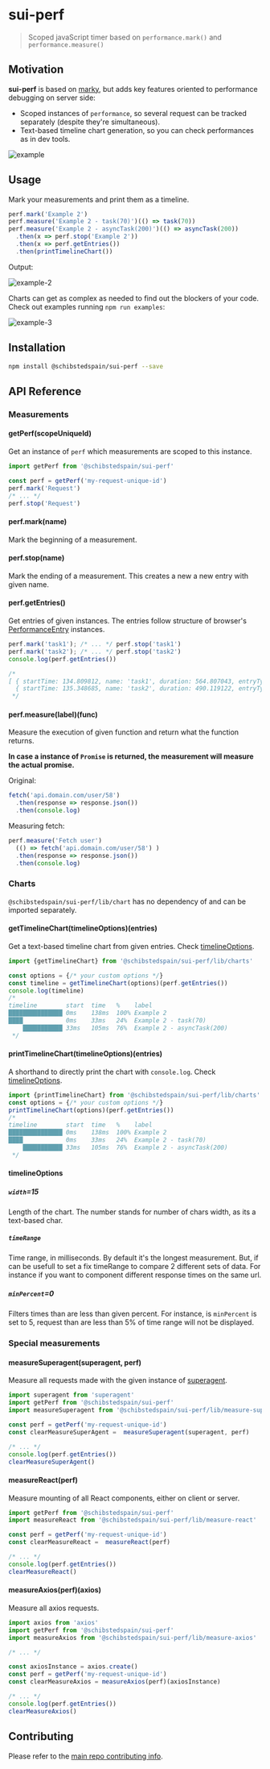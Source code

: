# sui-perf
> Scoped javaScript timer based on `performance.mark()` and `performance.measure()`

## Motivation

**sui-perf** is based on [marky](https://www.npmjs.com/package/marky), but adds key features oriented
to performance debugging on server side:
* Scoped instances of `performance`, so several request can be tracked separately (despite they're simultaneous).
* Text-based timeline chart generation, so you can check performances as in dev tools.

![example]

## Usage

Mark your measurements and print them as a timeline.

```js
perf.mark('Example 2')
perf.measure('Example 2 - task(70)')(() => task(70))
perf.measure('Example 2 - asyncTask(200)')(() => asyncTask(200))
  .then(x => perf.stop('Example 2'))
  .then(x => perf.getEntries())
  .then(printTimelineChart())
```
Output:

![example-2]

Charts can get as complex as needed to find out the blockers of your code. Check out examples running `npm run examples`:

![example-3]


## Installation

```sh
npm install @schibstedspain/sui-perf --save
```

## API Reference


### Measurements

#### getPerf(scopeUniqueId)

Get an instance of `perf` which measurements are scoped to this instance.

```js
import getPerf from '@schibstedspain/sui-perf'

const perf = getPerf('my-request-unique-id')
perf.mark('Request')
/* ... */
perf.stop('Request')
```


#### perf.mark(name)
Mark the beginning of a measurement.


#### perf.stop(name)
Mark the ending of a measurement. This creates a new a new entry with given name.

#### perf.getEntries()
Get entries of given instances. The entries follow structure of browser's [PerformanceEntry](https://developer.mozilla.org/en-US/docs/Web/API/PerformanceEntry) instances.

```js
perf.mark('task1'); /* ... */ perf.stop('task1')
perf.mark('task2'); /* ... */ perf.stop('task2')
console.log(perf.getEntries())

/*
[ { startTime: 134.809812, name: 'task1', duration: 564.807043, entryType: 'measure' },
  { startTime: 135.348685, name: 'task2', duration: 490.119122, entryType: 'measure' } ]
 */
```

#### perf.measure(label)(func)
Measure the execution of given function and return what the function returns.

**In case a instance of `Promise` is returned, the measurement will measure the actual promise.**

Original:
```js
fetch('api.domain.com/user/58')
  .then(response => response.json())
  .then(console.log)
```

Measuring fetch:
```js
perf.measure('Fetch user')
  (() => fetch('api.domain.com/user/58') )
  .then(response => response.json())
  .then(console.log)
```

### Charts

`@schibstedspain/sui-perf/lib/chart` has no dependency of and can be imported separately.



#### getTimelineChart(timelineOptions)(entries)
Get a text-based timeline chart from given entries.
Check [timelineOptions](#timelineOptions).

```js
import {getTimelineChart} from '@schibstedspain/sui-perf/lib/charts'

const options = {/* your custom options */}
const timeline = getTimelineChart(options)(perf.getEntries())
console.log(timeline)
/*
timeline        start  time   %    label
███████████████ 0ms    138ms  100% Example 2
████            0ms    33ms   24%  Example 2 - task(70)
    ███████████ 33ms   105ms  76%  Example 2 - asyncTask(200)
 */
```

#### printTimelineChart(timelineOptions)(entries)

A shorthand to directly print the chart with `console.log`.
Check [timelineOptions](#timelineOptions).

```js
import {printTimelineChart} from '@schibstedspain/sui-perf/lib/charts'
const options = {/* your custom options */}
printTimelineChart(options)(perf.getEntries())
/*
timeline        start  time   %    label
███████████████ 0ms    138ms  100% Example 2
████            0ms    33ms   24%  Example 2 - task(70)
    ███████████ 33ms   105ms  76%  Example 2 - asyncTask(200)
 */
```

#### timelineOptions

##### `width`=15
Length of the chart. The number stands for number of chars width, as its a text-based char.

##### `timeRange`
Time range, in milliseconds. By default it's the longest measurement. But, if can be usefull to set a fix timeRange to compare 2 different sets of data. For instance if you want to component different response times on the same url.

##### `minPercent`=0
Filters times than are less than given percent. For instance, is `minPercent` is set to 5, request than are less than 5% of time range will not be displayed.


### Special measurements

#### measureSuperagent(superagent, perf)
Measure all requests made with the given instance of [superagent](https://www.npmjs.com/package/superagent).

```js
import superagent from 'superagent'
import getPerf from '@schibstedspain/sui-perf'
import measureSuperagent from '@schibstedspain/sui-perf/lib/measure-superagent'

const perf = getPerf('my-request-unique-id')
const clearMeasureSuperAgent =  measureSuperagent(superagent, perf)

/* ... */
console.log(perf.getEntries())
clearMeasureSuperAgent()
```

#### measureReact(perf)
Measure mounting of all React components, either on client or server.

```js
import getPerf from '@schibstedspain/sui-perf'
import measureReact from '@schibstedspain/sui-perf/lib/measure-react'

const perf = getPerf('my-request-unique-id')
const clearMeasureReact =  measureReact(perf)

/* ... */
console.log(perf.getEntries())
clearMeasureReact()
```

#### measureAxios(perf)(axios)
Measure all axios requests.

```js
import axios from 'axios'
import getPerf from '@schibstedspain/sui-perf'
import measureAxios from '@schibstedspain/sui-perf/lib/measure-axios'

/* ... */

const axiosInstance = axios.create()
const perf = getPerf('my-request-unique-id')
const clearMeasureAxios = measureAxios(perf)(axiosInstance)

/* ... */
console.log(perf.getEntries())
clearMeasureAxios()
```

## Contributing

Please refer to the [main repo contributing info](https://github.com/SUI-Components/sui/blob/master/CONTRIBUTING.md).


[example]: ./.assets/example.png
[example-2]: ./.assets/example-2.png
[example-3]: ./.assets/example-3.png
